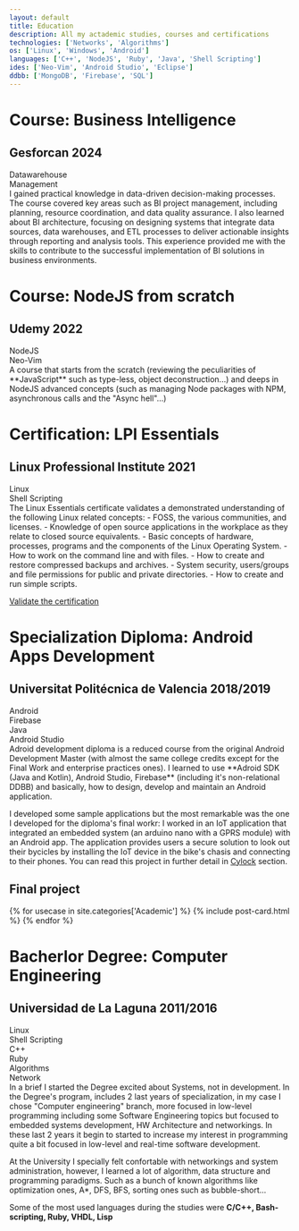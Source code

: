 ```yaml
---
layout: default
title: Education
description: All my actademic studies, courses and certifications
technologies: ['Networks', 'Algorithms']
os: ['Linux', 'Windows', 'Android']
languages: ['C++', 'NodeJS', 'Ruby', 'Java', 'Shell Scripting']
ides: ['Neo-Vim', 'Android Studio', 'Eclipse']
ddbb: ['MongoDB', 'Firebase', 'SQL']
---
```

# Course: Business Intelligence
## Gesforcan <span class="date">2024</span>
<div class="skills">
    <div class="skill-card backgrounded">Datawarehouse</div>
    <div class="skill-card backgrounded">Management</div>
</div>
I gained practical knowledge in data-driven decision-making processes. The course covered key areas such as BI project management, including planning, resource coordination, and data quality assurance. I also learned about BI architecture, focusing on designing systems that integrate data sources, data warehouses, and ETL processes to deliver actionable insights through reporting and analysis tools. This experience provided me with the skills to contribute to the successful implementation of BI solutions in business environments.  

# Course: NodeJS from scratch
## Udemy <span class="date">2022</span>
<div class="skills">
    <div class="skill-card backgrounded">NodeJS</div>
    <div class="skill-card backgrounded">Neo-Vim</div>
</div>
A course that starts from the scratch (reviewing the peculiarities of **JavaScript** such as type-less, object deconstruction...) and deeps in NodeJS advanced concepts (such as managing Node packages with NPM, asynchronous calls and the "Async hell"...)

# Certification: LPI Essentials
## Linux Professional Institute <span class="date">2021</span>
<div class="skills">
    <div class="skill-card backgrounded">Linux</div>
    <div class="skill-card backgrounded">Shell Scripting</div>
</div>
The Linux Essentials certificate validates a demonstrated understanding of the following Linux related concepts:
 - FOSS, the various communities, and licenses.
 - Knowledge of open source applications in the workplace as they relate to closed source equivalents.
 - Basic concepts of hardware, processes, programs and the components of the Linux Operating System.
 - How to work on the command line and with files.
 - How to create and restore compressed backups and archives.
 - System security, users/groups and file permissions for public and private directories.
 - How to create and run simple scripts.
 
[Validate the certification](https://cs.lpi.org/caf/Xamman/certification/verify/LPI000503414/rqpddrjrnw)

# Specialization Diploma: Android Apps Development
## Universitat Politécnica de Valencia <span class="date">2018/2019</span>
<div class="skills">
    <div class="skill-card backgrounded">Android</div>
    <div class="skill-card backgrounded">Firebase</div>
    <div class="skill-card backgrounded">Java</div>
    <div class="skill-card backgrounded">Android Studio</div>
</div>
Adroid development diploma is a reduced course from the original Android Development Master (with almost the same college credits except for the Final Work and enterprise practices ones). I learned to use **Adroid SDK (Java and Kotlin), Android Studio, Firebase** (including it's non-relational DDBB) and basically, how to design, develop and maintain an Android application.

I developed some sample applications but the most remarkable was the one I developed for the diploma's final workr: I worked in an IoT application that integrated an embedded system (an arduino nano with a GPRS module) with an Android app. The application provides users a secure solution to look out their bycicles by installing the IoT device in the bike's chasis and connecting to their phones. You can read this project in further detail in [Cylock](/projects/cylock) section.
## Final project
<div class="posts backgrounded">
{% for usecase in site.categories['Academic'] %}
{% include post-card.html %}
{% endfor %}
</div>

# Bacherlor Degree: Computer Engineering
## Universidad de La Laguna <span class="date">2011/2016</span>
<div class="skills">
    <div class="skill-card backgrounded">Linux</div>
    <div class="skill-card backgrounded">Shell Scripting</div>
    <div class="skill-card backgrounded">C++</div>
    <div class="skill-card backgrounded">Ruby</div>
    <div class="skill-card backgrounded">Algorithms</div>
    <div class="skill-card backgrounded">Network</div>
</div>
In a brief I started the Degree excited about Systems, not in development. In the Degree's program, includes 2 last years of specialization, in my case I chose "Computer engineering" branch, more focused in low-level programming including some Software Engineering topics but focused to embedded systems development, HW Architecture and networkings. In these last 2 years it begin to started to increase my interest in programming quite a bit focused in low-level and real-time software development.

At the University I specially felt confortable with networkings and system administration, however, I learned a lot of algorithm, data structure and programming paradigms. Such as a bunch of known algorithms like optimization ones, A\*, DFS, BFS, sorting ones such as bubble-short...

Some of the most used languages during the studies were **C/C++, Bash-scripting, Ruby, VHDL, Lisp**

